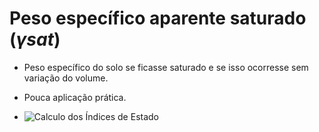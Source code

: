 # Peso específico aparente saturado (_&gamma;sat_)

 - Peso específico do solo se ficasse saturado e se isso ocorresse sem variação do volume.
 - Pouca aplicação prática.

 - ![Calculo dos Índices de Estado](calculo_dos_indices_de_estado.png)
